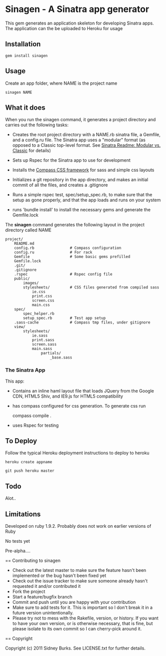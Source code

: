 # Sinagen - A Sinatra app generator

This gem generates an application skeleton for developing Sinatra apps.  The
application can the be uploaded to Heroku for usage


## Installation

    gem install sinagen

## Usage

Create an app folder, where NAME is the project name

    sinagen NAME

## What it does

When you run the sinagen command, it generates a project directory and carries
out the following tasks:

* Creates the root project directory with a NAME.rb sinatra file, a Gemfile, and
  a config.ru file.  The Sinatra app uses a "modular" format (as opposed to a
  Classic top-level format.  See
  [Sinatra Readme: Modular vs. Classic](http://www.sinatrarb.com/intro#Modular%20vs.%20Classic%20Style) for details)


* Sets up Rspec for the Sinatra app to use for development

* Installs the [Compass CSS framework](http://compass-style.org/) for sass and simple css layouts

* Initializes a git repository in the app directory, and makes an initial commit
  of all the files, and creates a .gitignore

* Runs a simple rspec test, spec/setup_spec.rb, to make sure that the setup as gone properly, and
  that the app loads and runs on your system

* runs 'bundle install' to install the necessary gems and generate the
  Gemfile.lock

The **sinagen** command generates the following layout in the project directory
called NAME

    project/
        README.md
        config.rb                # Compass configuration
        config.ru                # For rack
        Gemfile                  # Some basic gems prefilled
        Gemfile.lock
        .git/                   
        .gitignore      
        .rspec                   # Rspec config file
        public/
            images/
            stylesheets/         # CSS files generated from compiled sass
                ie.css
                print.css
                screen.css
                main.css
        spec/
            spec_helper.rb        
            setup_spec.rb        # Test app setup
        .sass-cache              # Compass tmp files, under gitignore
        view/
            stylesheets/
                ie.sass
                print.sass
                screen.sass
                main.sass
                    partials/
                        _base.sass

### The Sinatra App

This app: 

  - Contains an inline haml layout file that loads JQuery from the Google CDN, HTML5 Shiv, and IE9.js for HTML5 compatibility

  - has compass configured for css generation.  To generate css run

    compass compile .

  - uses Rspec for testing



## To Deploy

Follow the typical Heroku deployment instructions to deploy to heroku

    heroku create appname

    git push heroku master


## Todo

Alot..


## Limitations

Developed on ruby 1.9.2.  Probably does not work on earlier versions of Ruby

No tests yet

Pre-alpha.... 

== Contributing to sinagen
 
* Check out the latest master to make sure the feature hasn't been implemented or the bug hasn't been fixed yet
* Check out the issue tracker to make sure someone already hasn't requested it and/or contributed it
* Fork the project
* Start a feature/bugfix branch
* Commit and push until you are happy with your contribution
* Make sure to add tests for it. This is important so I don't break it in a future version unintentionally.
* Please try not to mess with the Rakefile, version, or history. If you want to have your own version, or is otherwise necessary, that is fine, but please isolate to its own commit so I can cherry-pick around it.

== Copyright

Copyright (c) 2011 Sidney Burks. See LICENSE.txt for
further details.

